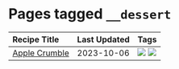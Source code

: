 # Pages tagged `__dessert`

|Recipe Title|Last Updated|Tags
|:---|:---|:---|
|[Apple Crumble](../recipes/applecrumble.md)|2023-10-06|[![](https://img.shields.io/badge/tag-__dessert-28ab17)](../tags/__dessert.md) [![](https://img.shields.io/badge/tag-stovetop-8f457a)](../tags/stovetop.md)|